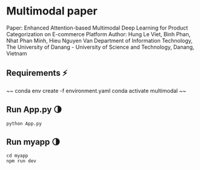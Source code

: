 # Multimodal paper

Paper: Enhanced Attention-based Multimodal Deep Learning for Product Categorization on E-commerce Platform 
Author: Hung Le Viet, Binh Phan, Nhat Phan Minh, Hieu Nguyen Van
Department of Information Technology, The University of Danang - University of Science and Technology, Danang, Vietnam

## Requirements ⚡️

~~
conda env create -f environment.yaml
conda activate multimodal
~~

## Run App.py 🌗

~~~
python App.py
~~~

## Run myapp 🌗

~~~
cd myapp
npm run dev
~~~